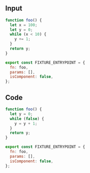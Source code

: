 
## Input

```javascript
function foo() {
  let x = 100;
  let y = 0;
  while (x < 10) {
    y += 1;
  }
  return y;
}

export const FIXTURE_ENTRYPOINT = {
  fn: foo,
  params: [],
  isComponent: false,
};

```

## Code

```javascript
function foo() {
  let y = 0;
  while (false) {
    y = y + 1;
  }
  return y;
}

export const FIXTURE_ENTRYPOINT = {
  fn: foo,
  params: [],
  isComponent: false,
};

```
      